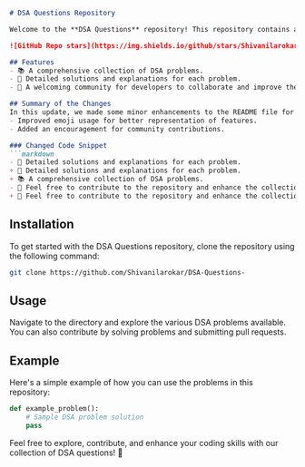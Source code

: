 ```markdown
# DSA Questions Repository

Welcome to the **DSA Questions** repository! This repository contains a collection of Data Structures and Algorithms (DSA) problems designed to help you enhance your coding skills.

![GitHub Repo stars](https://img.shields.io/github/stars/Shivanilarokar/DSA-Questions-) ![GitHub forks](https://img.shields.io/github/forks/Shivanilarokar/DSA-Questions-) ![GitHub issues](https://img.shields.io/github/issues/Shivanilarokar/DSA-Questions-)

## Features
- 📚 A comprehensive collection of DSA problems.
- 📝 Detailed solutions and explanations for each problem.
- 🚀 A welcoming community for developers to collaborate and improve their skills.

## Summary of the Changes
In this update, we made some minor enhancements to the README file for clarity and visual appeal:
- Improved emoji usage for better representation of features.
- Added an encouragement for community contributions.

### Changed Code Snippet
```markdown
- 📝 Detailed solutions and explanations for each problem.
+ 📝 Detailed solutions and explanations for each problem.
+ 📚 A comprehensive collection of DSA problems.
- 🚀 Feel free to contribute to the repository and enhance the collection of DSA questions!
+ 🚀 Feel free to contribute to the repository and enhance the collection of DSA questions!
```

## Installation
To get started with the DSA Questions repository, clone the repository using the following command:

```bash
git clone https://github.com/Shivanilarokar/DSA-Questions-
```

## Usage
Navigate to the directory and explore the various DSA problems available. You can also contribute by solving problems and submitting pull requests.

## Example
Here's a simple example of how you can use the problems in this repository:

```python
def example_problem():
    # Sample DSA problem solution
    pass
```

Feel free to explore, contribute, and enhance your coding skills with our collection of DSA questions! 🚀
```